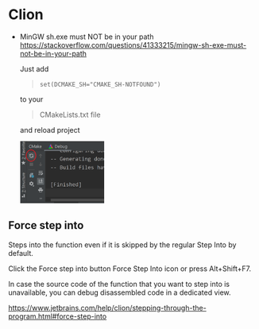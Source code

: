 # Clion

* MinGW sh.exe must NOT be in your path
  <https://stackoverflow.com/questions/41333215/mingw-sh-exe-must-not-be-in-your-path>

  

  Just add

  > ```
  > set(DCMAKE_SH="CMAKE_SH-NOTFOUND")
  > ```

  to your

  > CMakeLists.txt file

  and reload project

  <img src="img/image-20220321171451442.png" alt="image-20220321171451442" style="zoom:33%;" />

## Force step into

Steps into the function even if it is skipped by the regular Step Into by default.

Click the Force step into button Force Step Into icon or press Alt+Shift+F7.

In case the source code of the function that you want to step into is unavailable, you can debug disassembled code in a dedicated view.

<https://www.jetbrains.com/help/clion/stepping-through-the-program.html#force-step-into>
